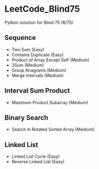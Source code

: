 # LeetCode_Blind75
Python solution for Blind 75 (8/75)

## Sequence
* Two Sum (Easy)
* Contains Duplicate (Easy)
* Product of Array Except Self (Medium)
* 3Sum (Medium)
* Group Anagrams (Medium)
* Merge Intervals (Medium)

## Interval Sum Product
* Maximum Product Subarray (Medium)

## Binary Search
* Search in Rotated Sorted Array (Medium)

## Linked List
* Linked List Cycle (Easy)
* Reverse Linked List (Easy)
